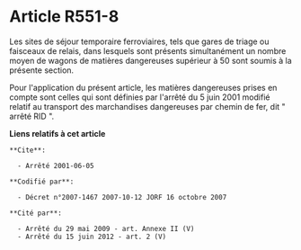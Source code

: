# Article R551-8

Les sites de séjour temporaire ferroviaires, tels que gares de triage ou faisceaux de relais, dans lesquels sont présents
simultanément un nombre moyen de wagons de matières dangereuses supérieur à 50 sont soumis à la présente section.

Pour l'application du présent article, les matières dangereuses prises en compte sont celles qui sont définies par l'arrêté
du 5 juin 2001 modifié relatif au transport des marchandises dangereuses par chemin de fer, dit " arrêté RID ".

**Liens relatifs à cet article**

	**Cite**:

	  - Arrêté 2001-06-05

	**Codifié par**:

	  - Décret n°2007-1467 2007-10-12 JORF 16 octobre 2007

	**Cité par**:

	  - Arrêté du 29 mai 2009 - art. Annexe II (V)
	  - Arrêté du 15 juin 2012 - art. 2 (V)
